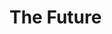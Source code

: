 <!-- .slide: data-background="../img/background/why.jpg" -->
# The Future


<!-- .slide: data-background="../img/products/cncf.png" data-background-size="contain" -->


<!-- .slide: data-background="../img/products/cd-foundation.jpg" data-background-size="contain" -->
